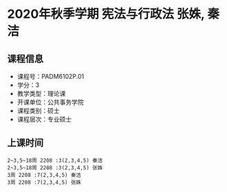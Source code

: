 # 2020年秋季学期 宪法与行政法 张姝, 秦洁






## 课程信息

- 课程号：PADM6102P.01
- 学分：3
- 教学类型：理论课
- 开课单位：公共事务学院
- 课程类别：硕士
- 课程层次：专业硕士

## 上课时间

```
2~3,5~18周 2208 :3(2,3,4,5) 秦洁
2~3,5~18周 2208 :3(2,3,4,5) 张姝
3周 2208 :7(2,3,4,5) 秦洁
3周 2208 :7(2,3,4,5) 张姝
```

